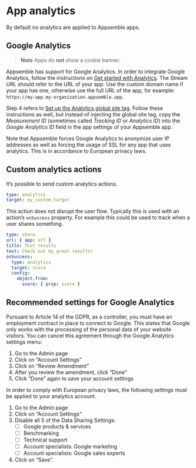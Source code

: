 # App analytics

By default no analytics are applied to Appsemble apps.

## Google Analytics

> **Note** Apps do **not** show a cookie banner.

Appsemble has support for Google Analytics. In order to integrate Google Analytics, follow the
instructions on [Get started with Analytics](https://support.google.com/analytics/answer/1008015).
The Stream URL should refer to the URL of your app. Use the custom domain name if your app has one,
otherwise use the full URL of the app, for example: `https://my-app.my-organization.appsemble.app`.

Step 4 refers to
[Set up the Analytics global site tag](https://support.google.com/analytics/answer/1008080). Follow
these instructions as well, but instead of injecting the global site tag, copy the _Measurement ID_
(sometimes called _Tracking ID_ or _Analytics ID_) into the _Google Analytics ID_ field in the app
settings of your Appsemble app.

Note that Appsemble forces Google Analytics to anonymize user IP addresses as well as forcing the
usage of SSL for any app that uses analytics. This is in accordance to European privacy laws.

## Custom analytics actions

It’s possible to send custom analytics actions.

```yaml
type: analytics
target: my_custom_target
```

This action does not disrupt the user flow. Typically this is used with an action’s `onSuccess`
property. For example this could be used to track when a user shares something.

```yaml
type: share
url: { app: url }
title: Test results
text: Check out my great results!
onSuccess:
  type: analytics
  target: score
  config:
    object.from:
      score: { prop: score }
```

## Recommended settings for Google Analytics

Pursuant to Article 14 of the GDPR, as a controller, you must have an employment contract in place
to connect to Google. This states that Google only works with the processing of the personal data of
your website visitors. You can cancel this agreement through the Google Analytics settings menu:

1. Go to the Admin page
2. Click on “Account Settings”
3. Click on “Review Amendment”
4. After you review the amendment, click “Done”
5. Click “Done” again to save your account settings

In order to comply with European privacy laws, the following settings must be applied to your
analytics account:

1. Go to the Admin page
2. Click on “Account Settings”
3. Disable all 5 of the Data Sharing Settings:
   - [ ] Google products & services
   - [ ] Benchmarking
   - [ ] Technical support
   - [ ] Account specialists: Google marketing
   - [ ] Account specialists: Google sales experts
4. Click on “Save”.
